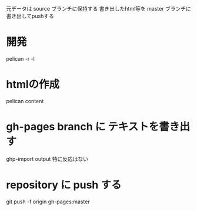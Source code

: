 元データは source ブランチに保持する
書き出したhtml等を master ブランチに書き出してpushする

# 開発
pelican -r -l

# htmlの作成
pelican content

# gh-pages branch に テキストを書き出す
ghp-import output
特に反応はない

# repository に push する
git push -f origin gh-pages:master

